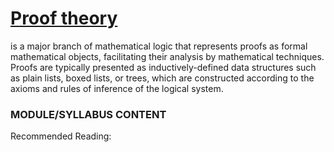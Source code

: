 # [Proof theory](https://en.wikipedia.org/wiki/Proof_theory) 
is a major branch of mathematical logic that represents proofs as formal mathematical objects, facilitating their analysis by mathematical techniques. Proofs are typically presented as inductively-defined data structures such as plain lists, boxed lists, or trees, which are constructed according to the axioms and rules of inference of the logical system.

### MODULE/SYLLABUS CONTENT

Recommended Reading:

